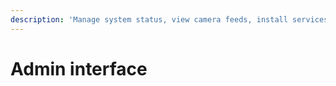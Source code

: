 ```yaml
---
description: 'Manage system status, view camera feeds, install services.'
---
```


# Admin interface

